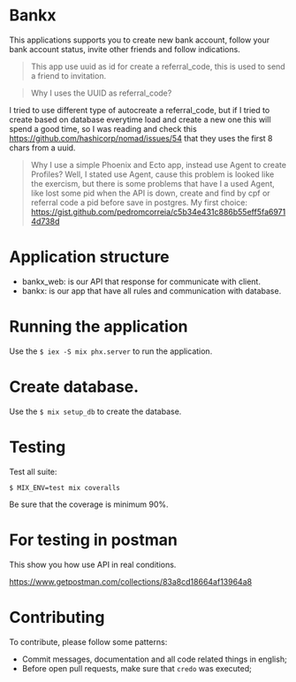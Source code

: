 # Bankx

This applications supports you to create new bank account, follow your bank account
status, invite other friends and follow indications.

> This app use uuid as id for create a referral_code, this is used to send a
 friend to invitation.

> Why I uses the UUID as referral_code?

I tried to use different type of autocreate a referral_code, but if I tried to
create based on database everytime load and create a new one this will spend a good time,
so I was reading and check this https://github.com/hashicorp/nomad/issues/54 that they
 uses the first 8 chars from a uuid.

> Why I use a simple Phoenix and Ecto app, instead use Agent to create Profiles?
Well, I stated use Agent, cause this problem is looked like the exercism, but
there is some problems that have I a used Agent, like lost some pid when the API
is down, create and find by cpf or referral code a pid before save in postgres.
My first choice: https://gist.github.com/pedromcorreia/c5b34e431c886b55eff5fa69714d738d

# Application structure

- bankx_web: is our API that response for communicate with client.
- bankx: is our app that have all rules and communication with database.

 # Running the application

 Use the `$ iex -S mix phx.server` to run the application.

 # Create database.

 Use the `$ mix setup_db` to create the database.

 # Testing

 Test all suite:

 `$ MIX_ENV=test mix coveralls`

 Be sure that the coverage is minimum 90%.
 
 # For testing in postman
 This show you how use API in real conditions.

 https://www.getpostman.com/collections/83a8cd18664af13964a8
 
 # Contributing

 To contribute, please follow some patterns:
  - Commit messages, documentation and all code related things in english;
  - Before open pull requests, make sure that `credo` was executed;
